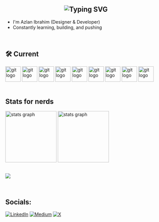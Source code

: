 <h2 align="center">
  <img src="https://readme-typing-svg.demolab.com?font=Pacifico&size=48&pause=1000&color=AB8FFE&repeat=false&random=false&width=1200&height=100&lines=Hello!" alt="Typing SVG" />
</h2>

- I'm Azlan Ibrahim (Designer & Developer)
- Constantly learning, building, and pushing

<br>

## 🛠 Current
<div>
  <img src="https://skillicons.dev/icons?i=html" height="48" width="48" alt="git logo" />
  <img src="https://skillicons.dev/icons?i=css" height="48" width="48" alt="git logo" />
  <img src="https://skillicons.dev/icons?i=sass" height="48" width="48" alt="git logo" />
  <img src="https://skillicons.dev/icons?i=javascript" height="48" width="48" alt="git logo" />
  <img src="https://skillicons.dev/icons?i=tailwind" height="48" width="48" alt="git logo" />
  <img src="https://skillicons.dev/icons?i=git" height="48" width="48" alt="git logo" />
  <img src="https://skillicons.dev/icons?i=github" height="48" width="48" alt="git logo" />
  <img src="https://skillicons.dev/icons?i=react" height="48" width="48" alt="git logo" />
  <img src="https://skillicons.dev/icons?i=figma" height="48" width="48" alt="git logo" />
</div>

<br>

## Stats for nerds
<div align="left">
  <img
    src="https://github-readme-stats.vercel.app/api?username=azlibdar&theme=nord&hide_border=true&include_all_commits=false&count_private=false"
    height="160"
    alt="stats graph"
  />
  <img
    src="https://github-readme-stats.vercel.app/api/top-langs/?username=azlibdar&theme=nord&hide_border=true&include_all_commits=false&count_private=false&layout=compact"
    height="160"
    alt="stats graph"
  />
</div>

<br>

[![](https://visitcount.itsvg.in/api?id=azlibdar&icon=0&color=0)](https://visitcount.itsvg.in)

<br>

## Socials:
[![LinkedIn](https://img.shields.io/badge/LinkedIn-%230077B5.svg?logo=linkedin&logoColor=white)](https://linkedin.com/in/azlibdar) 
[![Medium](https://img.shields.io/badge/Medium-12100E?logo=medium&logoColor=white)](https://medium.com/@azlibdar) 
[![X](https://img.shields.io/badge/X-black.svg?logo=X&logoColor=white)](https://x.com/azlibdar) 
